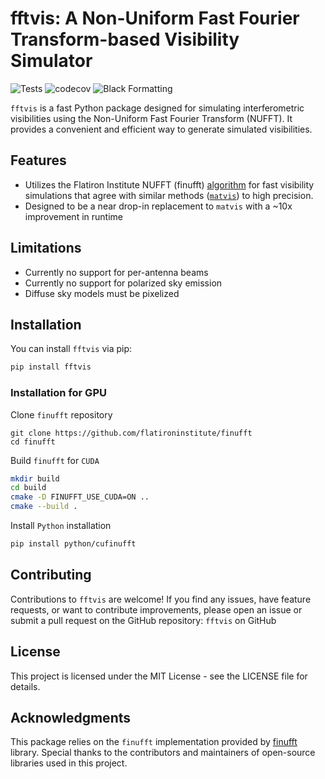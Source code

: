 # fftvis: A Non-Uniform Fast Fourier Transform-based Visibility Simulator

![Tests](https://github.com/tyler-a-cox/fftvis/actions/workflows/ci.yml/badge.svg)
![codecov](https://codecov.io/gh/tyler-a-cox/fftvis/branch/main/graph/badge.svg)
![Black Formatting](https://img.shields.io/badge/code%20style-black-000000.svg)

`fftvis` is a fast Python package designed for simulating interferometric visibilities using the Non-Uniform Fast Fourier Transform (NUFFT). It provides a convenient and efficient way to generate simulated visibilities.

## Features

- Utilizes the Flatiron Institute NUFFT (finufft) [algorithm](https://arxiv.org/abs/1808.06736) for fast visibility simulations that agree with similar methods ([`matvis`](https://github.com/HERA-team/matvis)) to high precision.
- Designed to be a near drop-in replacement to `matvis` with a ~10x improvement in runtime

## Limitations
- Currently no support for per-antenna beams
- Currently no support for polarized sky emission 
- Diffuse sky models must be pixelized

## Installation

You can install `fftvis` via pip:

```bash
pip install fftvis
```

### Installation for GPU

Clone `finufft` repository
```
git clone https://github.com/flatironinstitute/finufft
cd finufft
```

Build `finufft` for `CUDA`
```bash
mkdir build
cd build
cmake -D FINUFFT_USE_CUDA=ON ..
cmake --build .
```

Install `Python` installation 
```bash
pip install python/cufinufft
```

## Contributing
Contributions to `fftvis` are welcome! If you find any issues, have feature requests, or want to contribute improvements, please open an issue or submit a pull request on the GitHub repository: `fftvis` on GitHub

## License

This project is licensed under the MIT License - see the LICENSE file for details.

## Acknowledgments
This package relies on the `finufft` implementation provided by [finufft](https://github.com/flatironinstitute/finufft) library. Special thanks to the contributors and maintainers of open-source libraries used in this project.
